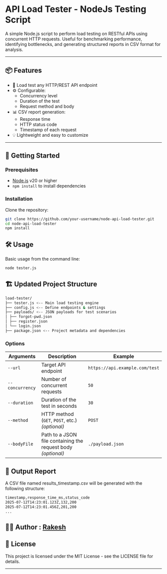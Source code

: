 # API Load Tester - NodeJs Testing Script

A simple Node.js script to perform load testing on RESTful APIs using concurrent HTTP requests. Useful for benchmarking performance, identifying bottlenecks, and generating structured reports in CSV format for analysis.

---

## 📦 Features

- 🧪 Load test any HTTP/REST API endpoint
- ⚙️ Configurable:
  - Concurrency level
  - Duration of the test
  - Request method and body
- 📊 CSV report generation:
  - Response time
  - HTTP status code
  - Timestamp of each request
- 💡 Lightweight and easy to customize

---

## 🚀 Getting Started

### Prerequisites

- [Node.js](https://nodejs.org/) v20 or higher
- `npm install` to install dependencies

### Installation

Clone the repository:

```bash
git clone https://github.com/your-username/node-api-load-tester.git
cd node-api-load-tester
npm install
```

## 🛠 Usage
Basic usage from the command line:
```bash
node tester.js
```

## 🏗️ Updated Project Structure

```bash
load-tester/
├── tester.js <-- Main load testing engine
├── config.js <-- Define endpoints & settings
├── payloads/ <-- JSON payloads for test scenarios
│ ├── forgot-pwd.json
│ ├── register.json
│ └── login.json
├── package.json <-- Project metadata and dependencies
```


### Options

| Arguments       | Description                                             | Example                          |
|----------------|---------------------------------------------------------|----------------------------------|
| `--url`        | Target API endpoint                                     | `https://api.example.com/test`   |
| `--concurrency`| Number of concurrent requests                           | `50`                             |
| `--duration`   | Duration of the test in seconds                         | `30`                             |
| `--method`     | HTTP method (`GET`, `POST`, etc.) *(optional)*         | `POST`                           |
| `--bodyFile`   | Path to a JSON file containing the request body *(optional)* | `./payload.json`            |

## 📄 Output Report
A CSV file named results_timestamp.csv will be generated with the following structure:
```bash
timestamp,response_time_ms,status_code
2025-07-12T14:23:01.123Z,132,200
2025-07-12T14:23:01.456Z,201,200
...
```

## 🧑‍💻 Author : [Rakesh](https://github.com/rakesh-rkz)

## 📄 License
This project is licensed under the MIT License - see the LICENSE file for details.

---